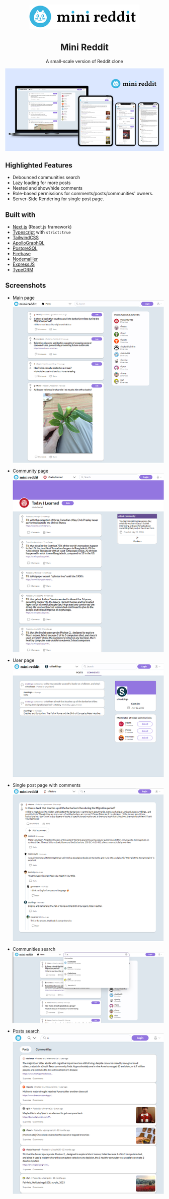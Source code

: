 <br />
<p align="center">
  <a href="https://github.com/hongng2182/reddit-clone" target="_blank">
    <img width="350" src="https://github.com/hongng2182/reddit-clone/blob/master/client/public/logo-minireddit.png?raw=true" alt="Logo">
  </a>
  <h1 align="center">Mini Reddit</h1>
  <p align="center">
    A small-scale version of Reddit clone
    <br />   </a>
  </p>
</p>

![Mockup](screenshots/mini-reddit.png)

## Highlighted Features

- Debounced communities search
- Lazy loading for more posts
- Nested and show/hide comments
- Role-based permissions for comments/posts/communities' owners.
- Server-Side Rendering for single post page.

## Built with

- [Next.js](https://nextjs.org/) (React.js framework)
- [Typescript](https://www.typescriptlang.org/) with `strict:true`
- [TailwindCSS](https://tailwindcss.com/)
- [ApolloGraphQL](https://www.apollographql.com//)
- [PostgreSQL](https://www.postgresql.org/)
- [Firebase](https://firebase.google.com/)
- [Nodemailler](https://nodemailer.com/)
- [ExpressJS](https://expressjs.com/)
- [TypeORM](https://typeorm.io/)

## Screenshots

- Main page
![Main Page](screenshots/main-page.png)

- Community page
![Community Page](screenshots/community-page.png)

- User page
![User Page](screenshots/user-page.png)

- Single post page with comments
![Single post Page](screenshots/single-post-page.png)

- Communities search
![Communities Search](screenshots/communites-search.png)

- Posts search
![Post Search](screenshots/posts-search.png)